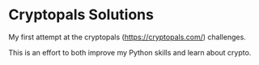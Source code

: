 # Cryptopals Solutions

My first attempt at the cryptopals (https://cryptopals.com/) challenges.

This is an effort to both improve my Python skills and learn about crypto.

